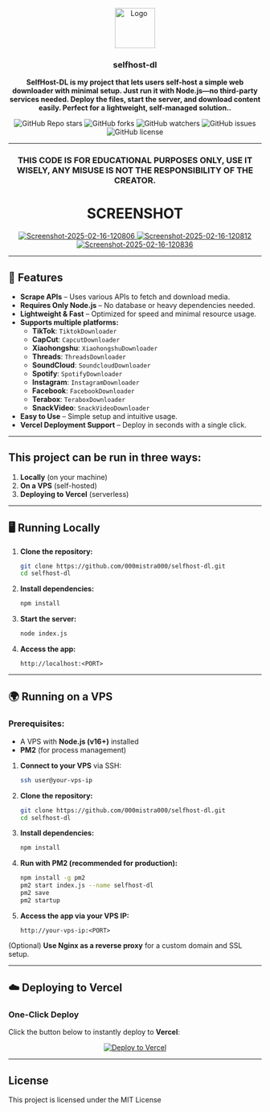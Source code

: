 <div align='center'>

<br />
<div align="center">
  <a href="https://files.catbox.moe/6xogr9.svg">
    <img src="https://files.catbox.moe/6xogr9.svg" alt="Logo" width="80" height="80">
  </a>

  <h3 align="center">selfhost-dl</h3>

  <p align="center">
    <strong>SelfHost-DL is my project that lets users self-host a simple web downloader with minimal setup. Just run it with Node.js—no third-party services needed. Deploy the files, start the server, and download content easily. Perfect for a lightweight, self-managed solution..</strong>
  </p>
</div>



<div align='center'>

![GitHub Repo stars](https://img.shields.io/github/stars/000mistra000/selfhost-dl?style=for-the-badge)
![GitHub forks](https://img.shields.io/github/forks/000mistra000/selfhost-dl?style=for-the-badge)
![GitHub watchers](https://img.shields.io/github/watchers/000mistra000/selfhost-dl?style=for-the-badge)
![GitHub issues](https://img.shields.io/github/issues/000mistra000/selfhost-dl?style=for-the-badge)
![GitHub license](https://img.shields.io/github/license/000mistra000/selfhost-dl?style=for-the-badge)

---------------
### **THIS CODE IS FOR EDUCATIONAL PURPOSES ONLY, USE IT WISELY, ANY MISUSE IS NOT THE RESPONSIBILITY OF THE CREATOR.**  

# SCREENSHOT

</div>

<p align="center">
  <a href="https://ibb.co/j9scmGHy">
    <img src="https://i.ibb.co/HL3W6YXt/Screenshot-2025-02-16-120806.png" alt="Screenshot-2025-02-16-120806" border="0">
  </a>
  <a href="https://ibb.co/5XWt9LcD">
    <img src="https://i.ibb.co/PsZ3YgCp/Screenshot-2025-02-16-120812.png" alt="Screenshot-2025-02-16-120812" border="0">
  </a>
  <a href="https://ibb.co/ZRjYJPsg">
    <img src="https://i.ibb.co/5X0n9yDj/Screenshot-2025-02-16-120836.png" alt="Screenshot-2025-02-16-120836" border="0">
  </a>
</p>
</div>

---------------

## 🚀 Features
- **Scrape APIs** – Uses various APIs to fetch and download media.  
- **Requires Only Node.js** – No database or heavy dependencies needed.  
- **Lightweight & Fast** – Optimized for speed and minimal resource usage.  
- **Supports multiple platforms:**
  - **TikTok**: `TiktokDownloader`
  - **CapCut**: `CapcutDownloader`
  - **Xiaohongshu**: `XiaohongshuDownloader`
  - **Threads**: `ThreadsDownloader`
  - **SoundCloud**: `SoundcloudDownloader`
  - **Spotify**: `SpotifyDownloader`
  - **Instagram**: `InstagramDownloader`
  - **Facebook**: `FacebookDownloader`
  - **Terabox**: `TeraboxDownloader`
  - **SnackVideo**: `SnackVideoDownloader`
- **Easy to Use** – Simple setup and intuitive usage.  
- **Vercel Deployment Support** – Deploy in seconds with a single click.  

---------------
## This project can be run in three ways:
1. **Locally** (on your machine)
2. **On a VPS** (self-hosted)
3. **Deploying to Vercel** (serverless)

---

## 🖥️ Running Locally

1. **Clone the repository:**
   ```sh
   git clone https://github.com/000mistra000/selfhost-dl.git
   cd selfhost-dl
   ```

2. **Install dependencies:**
   ```sh
   npm install
   ```

3. **Start the server:**
   ```sh
   node index.js
   ```

4. **Access the app:**
   ```
   http://localhost:<PORT>
   ```

---

## 🌍 Running on a VPS

### Prerequisites:
- A VPS with **Node.js (v16+)** installed
- **PM2** (for process management)

1. **Connect to your VPS** via SSH:
   ```sh
   ssh user@your-vps-ip
   ```

2. **Clone the repository:**
   ```sh
   git clone https://github.com/000mistra000/selfhost-dl.git
   cd selfhost-dl
   ```

3. **Install dependencies:**
   ```sh
   npm install
   ```

4. **Run with PM2 (recommended for production):**
   ```sh
   npm install -g pm2
   pm2 start index.js --name selfhost-dl
   pm2 save
   pm2 startup
   ```

5. **Access the app via your VPS IP:**
   ```
   http://your-vps-ip:<PORT>
   ```

(Optional) **Use Nginx as a reverse proxy** for a custom domain and SSL setup.

---

## ☁️ Deploying to Vercel

### **One-Click Deploy**
Click the button below to instantly deploy to **Vercel**:

<p align="center">
  <a href="https://vercel.com/new/clone?repository-url=https://github.com/000mistra000/selfhost-dl">
    <img src="https://vercel.com/button" alt="Deploy to Vercel"/>
  </a>
</p>

---
## License
This project is licensed under the MIT License
